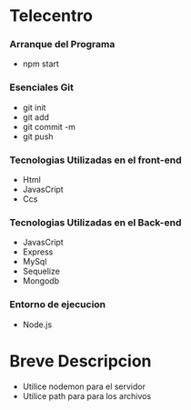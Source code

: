 # Telecentro

### Arranque del Programa
- npm start

### Esenciales Git
- git init
- git add
- git commit -m
- git push

### Tecnologias Utilizadas en el front-end

- Html
- JavasCript
- Ccs

### Tecnologias Utilizadas en el Back-end

- JavasCript
- Express
- MySql
- Sequelize 
- Mongodb
### Entorno de ejecucion

- Node.js

# Breve Descripcion 
- Utilice nodemon para el servidor
- Utilice path para para los archivos